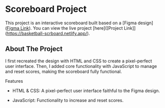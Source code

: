 # Scoreboard Project
This project is an interactive scoreboard built based on a [Figma design]([Figma Link](https://www.figma.com/design/YC48MCx4frBFtYoz6rNJE6/Basketball-Scoreboard?node-id=0-1&p=f&t=1Kcb0V66rv4JH7uf-0)). You can view the live project [here]([Project Link]](https://basketball-scrboard.netlify.app/).

## About The Project
I first recreated the design with HTML and CSS to create a pixel-perfect user interface. Then, I added core functionality with JavaScript to manage and reset scores, making the scoreboard fully functional.

Features
* HTML & CSS: A pixel-perfect user interface faithful to the Figma design.

* JavaScript: Functionality to increase and reset scores.

